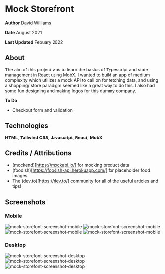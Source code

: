 # Mock Storefront

**Author** David Williams

**Date** August 2021

**Last Updated** Febuary 2022

## About

The aim of this project was to learn the basics of Typescript and state management in React using MobX. I wanted to build an app of medium complexity which utilizes a mock API to call on for fetching data, and using a shopping/ store paradigm seemed like a great way to do this. I also had some fun designing and making logos for this dummy company.

**To Do**

-   Checkout form and validation

## Technologies

**HTML**, **Tailwind CSS**, **Javascript**, **React**, **MobX**

## Credits / Attributions

-   (mockend)[https://mockapi.io/] for mocking product data
-   (foodish)[https://foodish-api.herokuapp.com/] for placeholder food images
-   The (dev.to)[https://dev.to/] community for all of the useful articles and tips!

## Screenshots

### Mobile

![mock-storefont-screenshot-mobile](./src/assets/screenshot_mobile_1.png)
![mock-storefont-screenshot-mobile](./src/assets/screenshot_mobile_2.png)
![mock-storefont-screenshot-mobile](./src/assets/screenshot_mobile_3.png)
![mock-storefont-screenshot-mobile](./src/assets/screenshot_mobile_4.png)

### Desktop

![mock-storefont-screenshot-desktop](./src/assets/screenshot_1.png)
![mock-storefont-screenshot-desktop](./src/assets/screenshot_2.png)
![mock-storefont-screenshot-desktop](./src/assets/screenshot_3.png)
